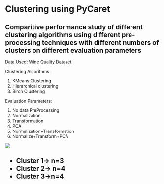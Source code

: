 <h1>Clustering using PyCaret</h1>
<h2>Comparitive performance study of different clustering algorithms using different pre-processing techniques with different numbers of clusters on different evaluation parameters</h2>
<p>Data Used: <a href="https://archive.ics.uci.edu/ml/machine-learning-databases/wine-quality/winequality-red.csv"> Wine Quality Dataset</a></p>
Clustering Algorithms :
<ol>
  <li>KMeans Clustering</li>
  <li>Hierarchical clustering</li>
  <li>Birch Clustering</li>
</ol>
Evaluation Parameters:
<ol>
  <li>No data PreProcessing</li>
  <li>Normalization</li>
  <li>Transformation</li>
  <li>PCA</li>
  <li>Normalization+Transformation</li>
  <li>Normalize+Transform+PCA</li>
</ol>

<img src="https://github.com/Kanishhkka/102103772-Clustering/assets/107942421/d7a900c5-0699-4025-a153-e2e2b878801d">
<h2><ul>
  <li>Cluster 1-> n=3</li>
  <li>Cluster 2-> n=4</li>
  <li>Cluster 3->n=4</li>
</ul></h2>

